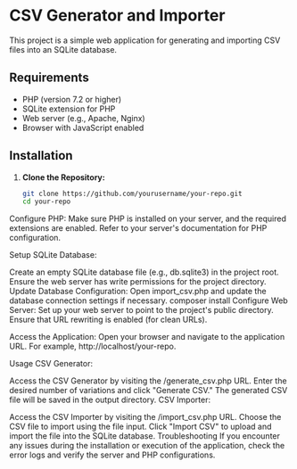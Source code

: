 
# CSV Generator and Importer

This project is a simple web application for generating and importing CSV files into an SQLite database.

## Requirements

- PHP (version 7.2 or higher)
- SQLite extension for PHP
- Web server (e.g., Apache, Nginx)
- Browser with JavaScript enabled

## Installation

1. **Clone the Repository:**
   ```bash
   git clone https://github.com/yourusername/your-repo.git
   cd your-repo
Configure PHP:
Make sure PHP is installed on your server, and the required extensions are enabled. Refer to your server's documentation for PHP configuration.

Setup SQLite Database:

Create an empty SQLite database file (e.g., db.sqlite3) in the project root.
Ensure the web server has write permissions for the project directory.
Update Database Configuration:
Open import_csv.php and update the database connection settings if necessary.
composer install
Configure Web Server:
Set up your web server to point to the project's public directory. Ensure that URL rewriting is enabled (for clean URLs).

Access the Application:
Open your browser and navigate to the application URL. For example, http://localhost/your-repo.

Usage
CSV Generator:

Access the CSV Generator by visiting the /generate_csv.php URL.
Enter the desired number of variations and click "Generate CSV."
The generated CSV file will be saved in the output directory.
CSV Importer:

Access the CSV Importer by visiting the /import_csv.php URL.
Choose the CSV file to import using the file input.
Click "Import CSV" to upload and import the file into the SQLite database.
Troubleshooting
If you encounter any issues during the installation or execution of the application, check the error logs and verify the server and PHP configurations.

